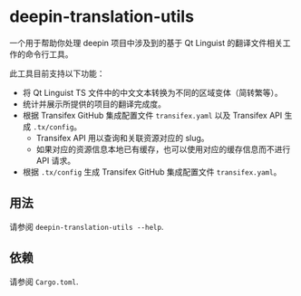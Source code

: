 # deepin-translation-utils

一个用于帮助你处理 deepin 项目中涉及到的基于 Qt Linguist 的翻译文件相关工作的命令行工具。

此工具目前支持以下功能：

- 将 Qt Linguist TS 文件中的中文文本转换为不同的区域变体（简转繁等）。
- 统计并展示所提供的项目的翻译完成度。
- 根据 Transifex GitHub 集成配置文件 `transifex.yaml` 以及 Transifex API 生成 `.tx/config`。
  - Transifex API 用以查询和关联资源对应的 slug。
  - 如果对应的资源信息本地已有缓存，也可以使用对应的缓存信息而不进行 API 请求。
- 根据 `.tx/config` 生成 Transifex GitHub 集成配置文件 `transifex.yaml`。

## 用法

请参阅 `deepin-translation-utils --help`.

## 依赖

请参阅 `Cargo.toml`.
